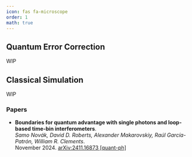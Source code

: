 ```yaml
---
icon: fas fa-microscope
order: 1
math: true
---
```


## Quantum Error Correction

WIP


## Classical Simulation

WIP


### Papers

- **Boundaries for quantum advantage with single photons and loop-based time-bin interferometers**.  
  *Samo Novák, David D. Roberts, Alexander Makarovskiy, Raúl García-Patrón, William R. Clements*.  
  November 2024. [arXiv:2411.16873 [quant-ph]](https://arxiv.org/abs/2411.16873)
  <span class='Z3988' title='url_ver=Z39.88-2004&amp;ctx_ver=Z39.88-2004&amp;rfr_id=info%3Asid%2Fzotero.org%3A2&amp;rft_id=info%3Adoi%2F10.48550%2FarXiv.2411.16873&amp;rft_val_fmt=info%3Aofi%2Ffmt%3Akev%3Amtx%3Adc&amp;rft.type=preprint&amp;rft.title=Boundaries%20for%20quantum%20advantage%20with%20single%20photons%20and%20loop-based%20time-bin%20interferometers&amp;rft.publisher=arXiv&amp;rft.description=Loop-based%20boson%20samplers%20interfere%20photons%20in%20the%20time%20degree%20of%20freedom%20using%20a%20sequence%20of%20delay%20lines.%20Since%20they%20require%20few%20hardware%20components%20while%20also%20allowing%20for%20long-range%20entanglement%2C%20they%20are%20strong%20candidates%20for%20demonstrating%20quantum%20advantage%20beyond%20the%20reach%20of%20classical%20emulation.%20We%20propose%20a%20method%20to%20exploit%20this%20loop-based%20structure%20to%20more%20efficiently%20simulate%20such%20systems.%20Our%20algorithm%20exploits%20a%20causal-cone%20argument%20to%20decompose%20the%20circuit%20into%20smaller%20effective%20components%20that%20can%20each%20be%20simulated%20sequentially%20by%20calling%20a%20state%20vector%20simulator%20as%20a%20subroutine.%20To%20quantify%20the%20complexity%20of%20our%20approach%2C%20we%20develop%20a%20new%20lattice%20path%20formalism%20that%20allows%20us%20to%20efficiently%20characterize%20the%20state%20space%20that%20must%20be%20tracked%20during%20the%20simulation.%20In%20addition%2C%20we%20develop%20a%20heuristic%20method%20that%20allows%20us%20to%20predict%20the%20expected%20average%20and%20worst-case%20memory%20requirements%20of%20running%20these%20simulations.%20We%20use%20these%20methods%20to%20compare%20the%20simulation%20complexity%20of%20different%20families%20of%20loop-based%20interferometers%2C%20allowing%20us%20to%20quantify%20the%20potential%20for%20quantum%20advantage%20of%20single-photon%20Boson%20Sampling%20in%20loop-based%20architectures.&amp;rft.identifier=urn%3Adoi%3A10.48550%2FarXiv.2411.16873&amp;rft.aufirst=Samo&amp;rft.aulast=Nov%C3%A1k&amp;rft.au=Samo%20Nov%C3%A1k&amp;rft.au=David%20D.%20Roberts&amp;rft.au=Alexander%20Makarovskiy&amp;rft.au=Ra%C3%BAl%20Garc%C3%ADa-Patr%C3%B3n&amp;rft.au=William%20R.%20Clements&amp;rft.date=2024-11-25'></span>
